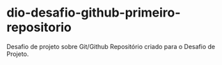 # dio-desafio-github-primeiro-repositorio
Desafio de projeto sobre Git/Github
Repositório criado para o Desafio de Projeto.
